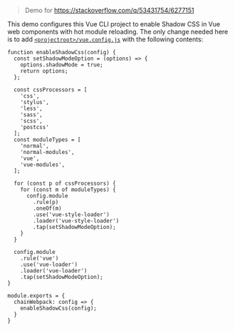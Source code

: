 > Demo for https://stackoverflow.com/q/53431754/6277151

This demo configures this Vue CLI project to enable Shadow CSS in Vue
web components with hot module reloading. The only change needed here
is to add [`<projectroot>/vue.config.js`](https://cli.vuejs.org/config/#vue-config-js)
with the following contents:

    function enableShadowCss(config) {
      const setShadowModeOption = (options) => {
        options.shadowMode = true;
        return options;
      };

      const cssProcessors = [
        'css',
        'stylus',
        'less',
        'sass',
        'scss',
        'postcss'
      ];
      const moduleTypes = [
        'normal',
        'normal-modules',
        'vue',
        'vue-modules',
      ];

      for (const p of cssProcessors) {
        for (const m of moduleTypes) {
          config.module
            .rule(p)
            .oneOf(m)
            .use('vue-style-loader')
            .loader('vue-style-loader')
            .tap(setShadowModeOption);
        }
      }

      config.module
        .rule('vue')
        .use('vue-loader')
        .loader('vue-loader')
        .tap(setShadowModeOption);
    }

    module.exports = {
      chainWebpack: config => {
        enableShadowCss(config);
      }
    }
